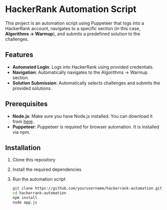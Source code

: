 # HackerRank Automation Script

This project is an automation script using Puppeteer that logs into a HackerRank account, navigates to a specific section (in this case, **Algorithms -> Warmup**), and submits a predefined solution to the challenges.

## Features

- **Automated Login**: Logs into HackerRank using provided credentials.
- **Navigation**: Automatically navigates to the Algorithms -> Warmup section.
- **Solution Submission**: Automatically selects challenges and submits the provided solutions.

## Prerequisites

- **Node.js**: Make sure you have Node.js installed. You can download it from [here](https://nodejs.org/).
- **Puppeteer**: Puppeteer is required for browser automation. It is installed via npm.

## Installation

1. Clone this repository
2. Install the required dependencies
3. Run the automation script
   
   ```bash
   git clone https://github.com/yourusername/hackerrank-automation.git
   cd hackerrank-automation
   npm install
   node app.js
   ```
